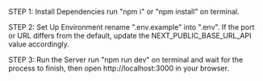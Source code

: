 STEP 1: Install Dependencies
run "npm i" or "npm install" on terminal.

STEP 2: Set Up Environment
rename ".env.example" into ".env". If the port or URL differs from the default, update the NEXT_PUBLIC_BASE_URL_API value accordingly.

STEP 3: Run the Server
run "npm run dev" on terminal and wait for the process to finish, then open http://localhost:3000 in your browser.
